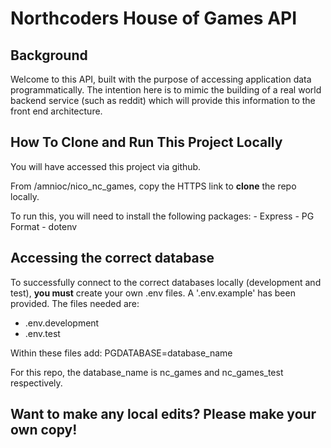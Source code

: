 # Northcoders House of Games API

## Background

Welcome to this API, built with the purpose of accessing application data programmatically. The intention here is to mimic the building of a real world backend service (such as reddit) which will provide this information to the front end architecture.

## How To Clone and Run This Project Locally

You will have accessed this project via github.

From /amnioc/nico_nc_games, copy the HTTPS link to **clone** the repo locally.

To run this, you will need to install the following packages: - Express - PG Format - dotenv

## Accessing the correct database

To successfully connect to the correct databases locally (development and test), **you must** create your own .env files. A '.env.example' has been provided. The files needed are:

- .env.development
- .env.test

Within these files add: PGDATABASE=database_name

For this repo, the database_name is nc_games and nc_games_test respectively.

## Want to make any local edits? Please make your own copy!
